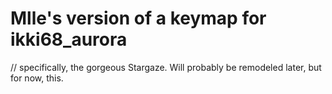 # Mlle's version of a keymap for ikki68_aurora
// specifically, the gorgeous Stargaze. Will probably be remodeled later, but for now, this.
